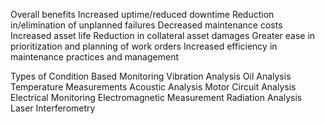 Overall benefits
    Increased uptime/reduced downtime
    Reduction in/elimination of unplanned failures
    Decreased maintenance costs
    Increased asset life
    Reduction in collateral asset damages
    Greater ease in prioritization and planning of work orders
    Increased efficiency in maintenance practices and management


Types of Condition Based Monitoring
    Vibration Analysis
    Oil Analysis
    Temperature Measurements
    Acoustic Analysis
    Motor Circuit Analysis
    Electrical Monitoring
    Electromagnetic Measurement
    Radiation Analysis
    Laser Interferometry
    
